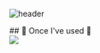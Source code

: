 ![header](https://capsule-render.vercel.app/api?type=waving&color=timeGradient&text=Welcome%20to%20Iseo's%20GitHub%20👋&animation=twinkling&fontSize=35&fontAlignY=40&fontAlign=70&height=250)

<div style= "align:center">
## 🔨 Once I've used 🔨
<div style="display:flex; flex-direction:row;">
  <img src="https://img.shields.io/badge/HTML5-E34F26?style=flat-square&logo=HTML5&logoColor=white"/>

</div><br>
</div>
